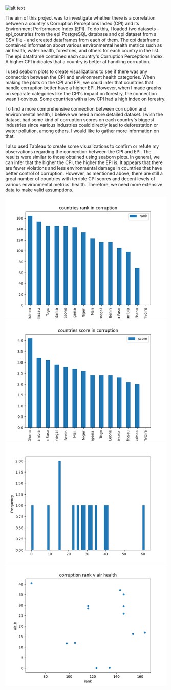 ![alt text](https://www.era-environmental.com/hs-fs/hubfs/ETL-era-environmetal-management.png?width=566&name=ETL-era-environmetal-management.png)



The aim of this project was to investigate whether there is a correlation between a country's Corruption Perceptions Index (CPI) and its Environment Performance Index (EPI). To do this, I loaded two datasets - epi_countries from the epi PostgreSQL database and cpi dataset from a CSV file - and created dataframes from each of them. The cpi dataframe contained information about various environmental health metrics such as air health, water health, forestries, and others for each country in the list. The epi dataframe contained each country's Corruption Perceptions Index. A higher CPI indicates that a country is better at handling corruption.

I used seaborn plots to create visualizations to see if there was any connection between the CPI and environment health categories. When making the plots on the CPI and EPI, we could infer that countries that handle corruption better have a higher EPI. However, when I made graphs on separate categories like the CPI's impact on forestry, the connection wasn't obvious. Some countries with a low CPI had a high index on forestry.

To find a more comprehensive connection between corruption and environmental health, I believe we need a more detailed dataset. I wish the dataset had some kind of corruption scores on each country's biggest industries since various industries could directly lead to deforestation or water pollution, among others. I would like to gather more information on that.



I also used Tableau to create some visualizations to confirm or refute my observations regarding the connection between the CPI and EPI. The results were similar to those obtained using seaborn plots. In general, we can infer that the higher the CPI, the higher the EPI is. It appears that there are fewer violations and less environmental damage in countries that have better control of corruption. However, as mentioned above, there are still a great number of countries with terrible CPI scores and decent levels of various environmental metrics' health. Therefore, we need more extensive data to make valid assumptions.

![screenshots1](images/countryRank.png?raw=true)
![screenshots2](images/countryscore.png?raw=true)
![screenshots3](images/histwater_h.png?raw=true)
![screenshots4](images/airrank.png?raw=true)